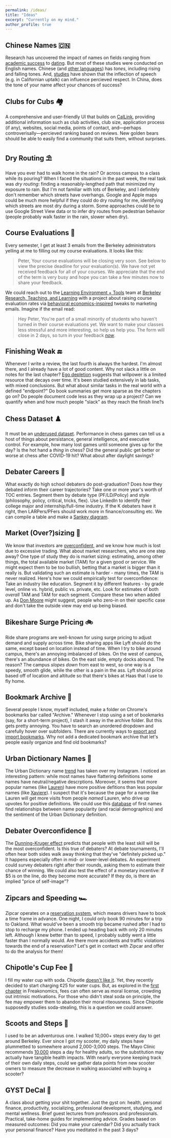 ```yaml
---
permalink: /ideas/
title: "Ideas"
excerpt: "Currently on my mind."
author_profile: true
---
```


## Chinese Names 🇨🇳
Research has uncovered the impact of names on fields ranging from [academic success](https://www.aeaweb.org/articles?id=10.1257/089533006776526085) to [dating](https://journals.sagepub.com/doi/abs/10.1177/1948550611431644). But most of these studies were conducted on English names. Chinese (and [other languages](https://simple.wikipedia.org/wiki/Tone_language)) has *tones*, including rising and falling tones. And, [studies](https://journals.sagepub.com/doi/abs/10.1177/0075424215607061) have shown that the inflection of speech (e.g. in Californian uptalk) can influence percieved respect. In China, does the tone of your name affect your chances of success?

## Clubs for Cubs 🏘️
A comprehensive and user-friendly UI that builds on [CalLink](https://callink.berkeley.edu/Organizations?categories=5115), providing additional information such as club activities, club size, application process (if any), websites, social media, points of contact, and—perhaps controverisally—percieved ranking based on reviews. New golden bears should be able to easily find a community that suits them, without surprises.

## Dry Routing ⛱️
Have you ever had to walk home in the rain? Or across campus to a class while its pouring? When I faced the situations in the past week, the real task was *dry routing*: finding a reasonably-lengthed path that minimized my exposure to rain. But I'm not familiar with lots of Berkeley, and I definitely don't remember which streets have overhangs. Google and Apple maps could be much more helpful if they could do dry routing for me, identifying which streets are most dry during a storm. Some approaches could be to use Google Street View data or to infer dry routes from pedestrian behavior (people probably walk faster in the rain, slower when dry).

## Course Evaluations 📧
Every semester, I get at least 3 emails from the Berkeley administrators yelling at me to filling out my course evaluations. It looks like this:
> Peter, Your course evaluations will be closing very soon. See below to view the precise deadline for your evaluation(s). We have not yet received feedback for all of your courses. We appreciate that the end of the term is very busy and hope you can take a few minutes now to share your feedback.

We could reach out to the [Learning Environment + Tools](https://docs.google.com/presentation/d/1M16Ivrm-xOYIx4Kon2AF8W57SMFxDynn2bK5eyeXNww/edit#slide=id.gb81c5f641d_0_184) team at [Berkeley Research, Teaching, and Learning](https://rtl.berkeley.edu/about) with a project about raising course evaluation rates via [behavioral economics-inspired](https://sabeconomics.org/wordpress/wp-content/uploads/JBEP-3-2-2.pdf) tweaks to marketing emails. Imagine if the email read:
> Hey Peter, You're part of a small minority of students who haven't turned in their course evaluations yet. We want to make your classes less stressful and more interesting, so help us help you. The form will close in 2 days, so turn in your feedback [*now*](.).

## Finishing Weak 🔚
Whenever I write a review, the last fourth is always the hardest. I'm almost there, and I already have a lot of good content. Why not slack a little on notes for the last chapter? [Ego depletion](https://www.sciencedirect.com/topics/psychology/ego-depletion) suggests that willpower is a limited resource that decays over time. It's been studied extensively in lab tasks, with mixed conclusions. But what about similar tasks in the real world with a defined "endpoint?" Do book summaries get more sparse as the chapters go on? Do people document code less as they wrap up a project? Can we quantify when and how much people "slack" as they reach the finish line?s

## Chess Dataset ♟️
It must be an [underused dataset](https://www.kaggle.com/datasnaek/chess). Performance in chess games can tell us a host of things about persistance, general intelligence, and executive control. For example, how many lost games until someone gives up for the day? Is the hot hand a *thing* in chess? Did the general public get better or worse at chess after COVID-19 hit? What about after daylight savings?

## Debater Careers 👔
What exactly do high school debaters do post-graduation? Does *how* they debated inform their career trajectories? Take one or more year's worth of TOC entries. Segment them by debate type (PF/LD/Policy) and style (philosophy, policy, critical, tricks, flex). Use LinkedIn to identify their college major and internship/full-time industry. If the K debaters have it right, then LARPers/PFers should work more in finance/consulting etc. We can compile a table and make a [Sankey diagram](https://en.wikipedia.org/wiki/Sankey_diagram).

## Market (Over?)sizing 🧺
We know that investors are [overconfident](https://pubs.aeaweb.org/doi/pdf/10.1257/jep.29.4.61), and we know how much is lost due to excessive trading. What about market researchers, who are one step away? One type of study they do is market sizing: estimating, among other things, the total available market (TAM) for a given good or service. We might expect them to be too bullish, betting that a market is bigger than it really is. But validating such an estimate is harder - many times, the TAM is never realized. Here's how we could empirically test for overconfidence: Take an industry like education. Segment it by different features - by grade level, online vs. hybrid, public vs. private, etc. Look for estimates of both *overall* TAM and TAM for each segment. Compare these two when added up. As [Don Moore](../books/perfectly-confident) might suggest, people who zero-in on their specific case and don't take the outside view may end up being biased.

## Bikeshare Surge Pricing 🚲
Ride share programs are well-known for using surge pricing to adjust demand and supply across time. Bike sharing apps like Lyft should do the same, except based on location instead of time. When I try to bike around campus, there's an annoying imbalanced of bikes. On the west of campus, there's an abundance of bikes. On the east side, empty docks abound. The reason? The campus *slopes down* from east to west, so one way is a speedy, smooth glide, while the other is a pain in the ass. Lyft should price based off of location and altitude so that there's bikes at Haas that I use to fly home.

## Bookmark Archive 🔖
Several people I know, myself included, make a folder on Chrome's bookmarks bar called "Archive." Whenever I stop using a set of bookmarks (say, for a short-term project), I stash it away in the archive folder. But this gets pretty annoying. You have to search an unordered dropdown and carefully hover over subfolders. There are currently ways to [export and import bookmarks](https://www.hellotech.com/guide/for/how-to-export-save-import-bookmarks-in-chrome). Why not add a dedicated bookmark archive that let's people easily organize and find old bookmarks?

## Urban Dictionary Names 📛
The Urban Dictionary name [trend](https://www.usatoday.com/story/news/nation/2021/11/23/urban-dictionary-search-name-trend/8731931002/) has taken over my Instagram. I noticed an interesting pattern: while most names have flattering definitions some names have neutral/negative descrptions. Moreover, it seems that more popular names (like [Lauren](https://www.urbandictionary.com/define.php?term=Lauren)) have more positive defitions than less popular names (like [Xaviere](https://www.urbandictionary.com/define.php?term=Xaviere)). I suspect that it's because the page for a name like Lauren will get more visits from people *named* Lauren, who drive up upvotes for positive definitions. We could use this [database](https://dataverse.harvard.edu/file.xhtml?persistentId=doi:10.7910/DVN/TYJKEZ/MPMHFE&version=1.3) of first names find relationships between name popularity (and racial demographics) and the sentiment of the Urban Dictionary definition.

## Debater Overconfidence 🤭
The [Dunning-Kruger effect](https://www.britannica.com/science/Dunning-Kruger-effect) predicts that people with the least skill will be the most overconfident. Is this true of debaters? At debate tournaments, I'll often hear both sides walk away thinking that they've "definitely picked up." It happens especially often in mid- or lower-level debates. An experiment could survey debaters right after their rounds, asking them to estimate their chance of winning. We could also test the effect of a monetary incentive: if $5 is on the line, do they become more accurate? If they do, is there an implied "price of self-image"?

## Zipcars and Speeding 🏎️
Zipcar operates on a [reservation system](https://support.zipcar.com/hc/en-us/articles/220676227-Reservation-Timeframes), which means drivers have to book a time frame in advance. One night, I could only book 90 minutes for a trip to Oakland. What would've been a smooth trip became rushed after I had to stop to recharge my phone. I ended up heading back with only 20 minutes left. Although I knew better than to speed, I probably subtly went a little faster than I normally would. Are there more accidents and traffic violations towards the end of a reservation? Let's get in contact with Zipcar and offer to do the analysis for them!

## Chipotle's Cup Fee 🥤
I fill my water cup with soda. Chipotle [doesn't like it](https://hard-money.net/chipotle-up-after-hiring-security-to-ensure-people-dont-fill-water-cups-with-soda/). Yet, they recently decided to start charging ¢25 for water cups. But, as explored in the [first chapter](https://www.nytimes.com/2005/05/15/books/chapters/freakonomics.html) in Freakonomics, fees can often serve as moral license, crowding out intrinsic motivations. For those who didn't steal soda on principle, the fee may empower them to abandon their moral riteousness. Since Chipotle supposedly studies soda-stealing, this is a question we could answer.

## Scoots and Steps 🛵
I used to be an adventurous one. I walked 10,000+ steps every day to get around Berkeley. Ever since I got my scooter, my daily steps have plummetted to somewhere around 2,000-3,000 steps. The Mayo Clinic recommends [10,000](https://www.mayoclinic.org/healthy-lifestyle/fitness/in-depth/10000-steps/art-20317391) steps a day for healthy adults, so the substitution may actually have tangible health impacts. With nearly everyone keeping track of their own daily steps, could we gather data points from new scooter owners to measure the decrease in walking associated with buying a scooter?

## GYST DeCal 💩
A class about getting your shit together. Just the gyst on: health, personal finance, productivity, socializing, professional development, studying, and mental wellness. Brief guest lectures from professors and professionals. Practical, take-home guides for implementing advice. Grades based on measured outcomes: Did you make your calendar? Did you actually track your personal finance? Have you meditated in the past 3 days?